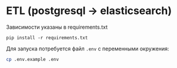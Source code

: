 # ETL (postgresql -> elasticsearch)

Зависимости указаны в requirements.txt

`pip install -r requirements.txt`


Для запуска потребуется файл `.env` с переменными окружения:

```bash
cp .env.example .env
```
